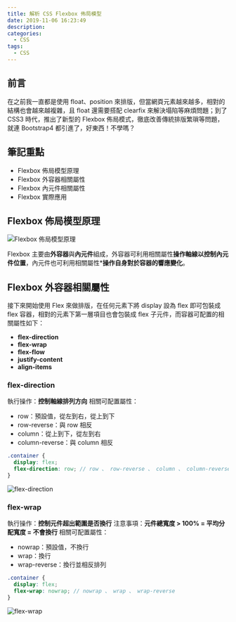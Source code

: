 ```yaml
---
title: 解析 CSS Flexbox 佈局模型
date: 2019-11-06 16:23:49
description:
categories:
  - CSS
tags:
  - CSS
---
```


## 前言
在之前我一直都是使用 float、position 來排版，但當網頁元素越來越多，相對的結構也會越來越複雜，且 float 還需要搭配 clearfix 來解決塌陷等麻煩問題；到了 CSS3 時代，推出了新型的 Flexbox 佈局模式，徹底改善傳統排版繁瑣等問題，就連 Bootstrap4 都引進了，好東西！不學嗎？
<!-- more -->

## 筆記重點
+ Flexbox 佈局模型原理
+ Flexbox 外容器相關屬性
+ Flexbox 內元件相關屬性
+ Flexbox 實際應用


## Flexbox 佈局模型原理
<img src="https://i.imgur.com/CcNuNMK.png" alt="Flexbox 佈局模型原理">

Flexbox 主要由**外容器**與**內元件**組成，外容器可利用相關屬性**操作軸線以控制內元件位置**，內元件也可利用相關屬性***操作自身對於容器的響應變化**。

## Flexbox 外容器相關屬性
接下來開始使用 Flex 來做排版，在任何元素下將 display 設為 flex 即可包裝成 flex 容器，相對的元素下第一層項目也會包裝成 flex 子元件，而容器可配置的相關屬性如下：
+ **flex-direction**
+ **flex-wrap**
+ **flex-flow**
+ **justify-content**
+ **align-items**

### flex-direction
執行操作：**控制軸線排列方向**
相關可配置屬性：
+ row：預設值，從左到右，從上到下
+ row-reverse：與 row 相反
+ column：從上到下，從左到右
+ column-reverse：與 column 相反

``` scss
.container {
  display: flex;
  flex-direction: row; // row 、 row-reverse 、 column 、 column-reverse
}
```

<img src="https://i.imgur.com/kesyCMp.jpg" alt="flex-direction" >

### flex-wrap
執行操作：**控制元件超出範圍是否換行**
注意事項：**元件總寬度 > 100% = 平均分配寬度 = 不會換行**
相關可配置屬性：
+ nowrap：預設值，不換行
+ wrap：換行
+ wrap-reverse：換行並相反排列

``` scss
.container {
  display: flex;
  flex-wrap: nowrap; // nowrap 、 wrap 、 wrap-reverse
}
```

<img src="https://i.imgur.com/F4YdUGb.png" alt="flex-wrap" >








